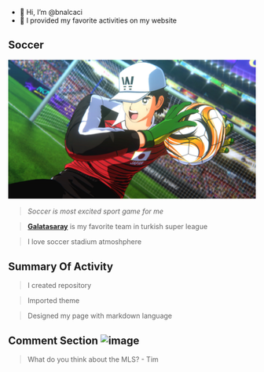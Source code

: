 - 👋 Hi, I’m @bnalcaci
- 👀 I provided my favorite activities on my website


## Soccer
![Soccer](tsubasa.jpg)

>*Soccer is most excited sport game for me*

>[**Galatasaray**](https://en.wikipedia.org/wiki/Galatasaray_S.K._(football)) is my favorite team in turkish super league

>I love soccer stadium atmoshphere

## Summary Of Activity
>I created repository

>Imported theme

>Designed my page with markdown language

## Comment Section ![image](https://github.com/bnalcaci/Activity/assets/142946156/72f251ec-ce16-49a1-be96-e188cc62db6d)


> What do you think about the MLS? - Tim
